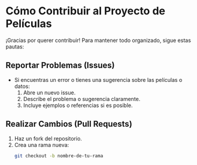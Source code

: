 # Cómo Contribuir al Proyecto de Películas

¡Gracias por querer contribuir! Para mantener todo organizado, sigue estas pautas:

## Reportar Problemas (Issues)
- Si encuentras un error o tienes una sugerencia sobre las películas o datos:
  1. Abre un nuevo issue.
  2. Describe el problema o sugerencia claramente.
  3. Incluye ejemplos o referencias si es posible.

## Realizar Cambios (Pull Requests)
1. Haz un fork del repositorio.
2. Crea una rama nueva:
   ```bash
   git checkout -b nombre-de-tu-rama
